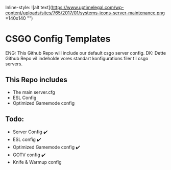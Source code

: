 Inline-style: 
![alt text](https://www.uptimelegal.com/wp-content/uploads/sites/765/2017/01/systems-icons-server-maintenance.png =140x140 "")
# CSGO Config Templates

ENG: This Github Repo will include our default csgo server config.
DK: Dette Github Repo vil indeholde vores standart konfigurations filer til csgo servers.

## This Repo includes

* The main server.cfg
* ESL Config
* Optimized Gamemode config

## Todo:
* Server Config ✔️
* ESL config ✔️ ️
* Optimized Gamemode config ✔️
* GOTV config ✔️
* Knife & Warmup config
